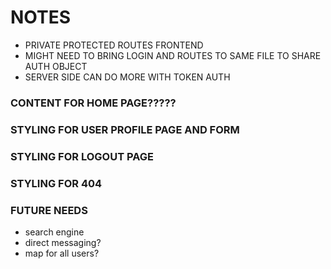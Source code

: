 # NOTES

- PRIVATE PROTECTED ROUTES FRONTEND
- MIGHT NEED TO BRING LOGIN AND ROUTES TO SAME FILE TO SHARE AUTH OBJECT
- SERVER SIDE CAN DO MORE WITH TOKEN AUTH

### CONTENT FOR HOME PAGE?????

### STYLING FOR USER PROFILE PAGE AND FORM

### STYLING FOR LOGOUT PAGE

### STYLING FOR 404

### FUTURE NEEDS 
- search engine
- direct messaging? 
- map for all users?